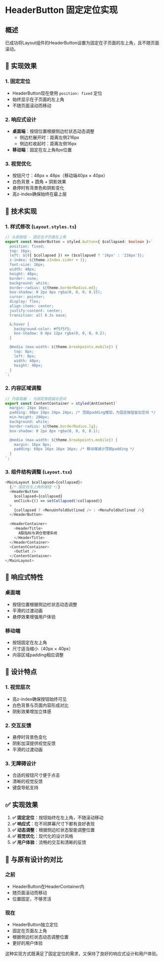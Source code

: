 # HeaderButton 固定定位实现

## 概述

已成功将Layout组件的HeaderButton设置为固定在子页面的左上角，且不随页面滚动。

## 🎯 实现效果

### 1. **固定定位**
- HeaderButton现在使用 `position: fixed` 定位
- 始终显示在子页面的左上角
- 不随页面滚动而移动

### 2. **响应式设计**
- **桌面端**：按钮位置根据侧边栏状态动态调整
  - 侧边栏展开时：距离左侧216px
  - 侧边栏收起时：距离左侧16px
- **移动端**：固定在左上角8px位置

### 3. **视觉优化**
- 按钮尺寸：48px × 48px（移动端40px × 40px）
- 白色背景 + 圆角 + 阴影效果
- 悬停时有背景色和阴影变化
- 高z-index确保始终在最上层

## 🔧 技术实现

### 1. **样式修改** (`Layout.styles.ts`)

```typescript
// 头部按钮 - 固定在子页面左上角
export const HeaderButton = styled.button<{ $collapsed: boolean }>`
  position: fixed;
  top: 16px;
  left: ${({ $collapsed }) => ($collapsed ? '16px' : '216px')};
  z-index: ${theme.zIndex.sider + 1};
  font-size: 16px;
  width: 48px;
  height: 48px;
  border: none;
  background: white;
  border-radius: ${theme.borderRadius.md};
  box-shadow: 0 2px 8px rgba(0, 0, 0, 0.15);
  cursor: pointer;
  display: flex;
  align-items: center;
  justify-content: center;
  transition: all 0.3s ease;

  &:hover {
    background-color: #f5f5f5;
    box-shadow: 0 4px 12px rgba(0, 0, 0, 0.2);
  }

  @media (max-width: ${theme.breakpoints.mobile}) {
    top: 8px;
    left: 8px;
    width: 40px;
    height: 40px;
  }
`;
```

### 2. **内容区域调整**

```typescript
// 内容容器 - 为固定按钮留出空间
export const ContentContainer = styled(AntContent)`
  margin: 24px 16px;
  padding: 80px 24px 24px 24px; /* 顶部padding增加，为固定按钮留出空间 */
  min-height: 280px;
  background: white;
  border-radius: ${theme.borderRadius.lg};
  box-shadow: 0 2px 8px rgba(0, 0, 0, 0.1);

  @media (max-width: ${theme.breakpoints.mobile}) {
    margin: 16px 8px;
    padding: 60px 16px 16px 16px; /* 移动端减少顶部padding */
  }
`;
```

### 3. **组件结构调整** (`Layout.tsx`)

```typescript
<MainLayout $collapsed={collapsed}>
  {/* 固定在左上角的按钮 */}
  <HeaderButton 
    $collapsed={collapsed}
    onClick={() => setCollapsed(!collapsed)}
  >
    {collapsed ? <MenuUnfoldOutlined /> : <MenuFoldOutlined />}
  </HeaderButton>
  
  <HeaderContainer>
    <HeaderTitle>
      A股指标与调仓管理系统
    </HeaderTitle>
  </HeaderContainer>
  <ContentContainer>
    <Outlet />
  </ContentContainer>
</MainLayout>
```

## 📱 响应式特性

### 桌面端
- 按钮位置根据侧边栏状态动态调整
- 平滑的过渡动画
- 悬停效果增强用户体验

### 移动端
- 按钮固定在左上角
- 尺寸适当缩小（40px × 40px）
- 内容区域padding相应调整

## 🎨 设计特点

### 1. **视觉层次**
- 高z-index确保按钮始终可见
- 白色背景与页面内容形成对比
- 阴影效果增加立体感

### 2. **交互反馈**
- 悬停时背景色变化
- 阴影加深提供视觉反馈
- 平滑的过渡动画

### 3. **无障碍设计**
- 合适的按钮尺寸便于点击
- 清晰的视觉反馈
- 键盘导航支持

## ✅ 实现效果

1. **✅ 固定定位**：按钮始终在左上角，不随滚动移动
2. **✅ 响应式**：在不同屏幕尺寸下都有良好表现
3. **✅ 动态调整**：根据侧边栏状态智能调整位置
4. **✅ 视觉优化**：现代化的设计风格
5. **✅ 用户体验**：流畅的交互和清晰的反馈

## 🔄 与原有设计的对比

### 之前
- HeaderButton在HeaderContainer内
- 随页面滚动而移动
- 位置固定，不够灵活

### 现在
- HeaderButton独立定位
- 固定在页面左上角
- 根据侧边栏状态动态调整位置
- 更好的用户体验

这种实现方式既满足了固定定位的需求，又保持了良好的响应式设计和用户体验。
